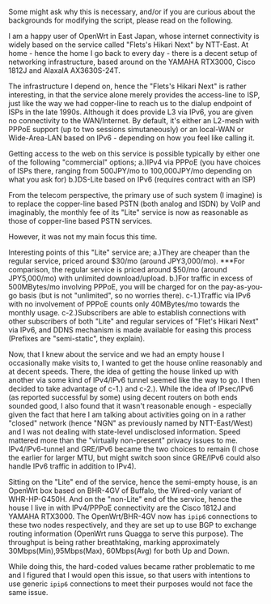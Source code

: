 Some might ask why this is necessary, and/or if you are curious about the backgrounds for modifying the script, please read on the following.

I am a happy user of OpenWrt in East Japan, whose internet connectivity is widely based on the service called "Flets's Hikari Next" by NTT-East. At home - hence the home I go back to every day - there is a decent setup of networking infrastructure, based around on the YAMAHA RTX3000, Cisco 1812J and AlaxalA AX3630S-24T.

The infrastructure I depend on, hence the "Flets's Hikari Next" is rather interesting, in that the service alone merely provides the access-line to ISP, just like the way we had copper-line to reach us to the dialup endpoint of ISPs in the late 1990s. Although it does provide L3 via IPv6, you are given no connectivity to the WAN/Internet. By default, it's either an L2-mesh with PPPoE support (up to two sessions simutaneously) or an local-WAN or Wide-Area-LAN based on IPv6 - depending on how you feel like calling it. 

Getting access to the web on this service is possible typically by either one of the following "commercial" options;
a.)IPv4 via PPPoE (you have choices of ISPs there, ranging from 500JPY/mo to 100,000JPY/mo depending on what you ask for)
b.)DS-Lite based on IPv6 (requires contract with an ISP)

From the telecom perspective, the primary use of such system (I imagine) is to replace the copper-line based PSTN (both analog and ISDN) by VoIP and imaginably, the monthly fee of its "Lite" service is now as reasonable as those of copper-line based PSTN services.

However, it was not my main focus this time.

Interesting points of this "Lite" service are;
a.)They are cheaper than the regular service, priced around $30/mo (around JPY3,000/mo).
***For comparison, the regular service is priced around $50/mo (around JPY5,000/mo) with unlimited download/upload.
b.)For traffic in excess of 500MBytes/mo involving PPPoE, you will be charged for on the pay-as-you-go basis (but is not "unlimited", so no worries there).
c-1.)Traffic via IPv6 with no involvement of PPPoE counts only 40MBytes/mo towards the monthly usage.
c-2.)Subscribers are able to establish connections with other subscribers of both "Lite" and regular services of "Flet's Hikari Next" via IPv6, and DDNS mechanism is made available for easing this process (Prefixes are "semi-static", they explain). 

Now, that I knew about the service and we had an empty house I occasionally make visits to, I wanted to get the house online reasonably and at decent speeds. There, the idea of getting the house linked up with another via some kind of IPv4/IPv6 tunnel seemed like the way to go. I then decided to take advantage of c-1.) and c-2.). 
While the idea of IPsec/IPv6 (as reported successful by some) using decent routers on both ends sounded good, I also found that it wasn't reasonable enough - especially given the fact that here I am talking about activities going on in a rather "closed" network (hence "NGN" as previously named by NTT-East/West) and I was not dealing with state-level undisclosed information. Speed mattered more than the "virtually non-present" privacy issues to me. IPv4/IPv6-tunnel and GRE/IPv6 became the two choices to remain (I chose the earlier for larger MTU, but might switch soon since GRE/IPv6 could also handle IPv6 traffic in addition to IPv4).

Sitting on the "Lite" end of the service, hence the semi-empty house, is an OpenWrt box based on BHR-4GV of Buffalo, the Wired-only variant of WHR-HP-G450H. And on the "non-Lite" end of the service, hence the house I live in with IPv4/PPPoE connectivity are the Cisco 1812J and YAMAHA RTX3000. The OpenWrt/BHR-4GV now has `ipip6` connections to these two nodes respectively, and  they are set up to use BGP to exchange routing information (OpenWrt runs Quagga to serve this purpose). The throughput is being rather breathtaking, marking approximately 30Mbps(Min),95Mbps(Max), 60Mbps(Avg) for both Up and Down.

While doing this, the hard-coded values became rather problematic to me and I figured that I would  open this issue, so that users with intentions to use generic `ipip6` connections to meet their purposes would not face the same issue.
